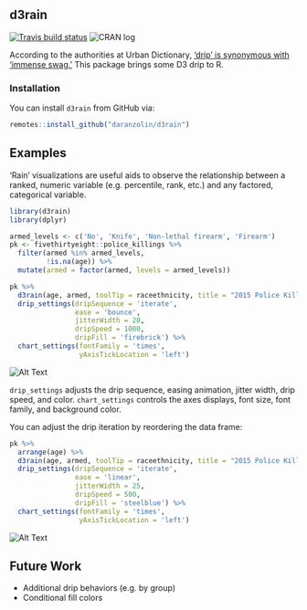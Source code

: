 
<!-- README.md is generated from README.Rmd. Please edit that file -->

## d3rain

[![Travis build
status](https://travis-ci.org/daranzolin/d3rain.svg?branch=master)](https://travis-ci.org/daranzolin/d3rain)
![CRAN log](http://www.r-pkg.org/badges/version/d3rain)

According to the authorities at Urban Dictionary, [‘drip’ is synonymous
with ‘immense
swag.’](https://www.urbandictionary.com/define.php?term=Drip) This
package brings some D3 drip to R.

### Installation

You can install `d3rain` from GitHub via:

``` r
remotes::install_github("daranzolin/d3rain")
```

## Examples

‘Rain’ visualizations are useful aids to observe the relationship
between a ranked, numeric variable (e.g. percentile, rank, etc.) and any
factored, categorical variable.

``` r
library(d3rain)
library(dplyr)

armed_levels <- c('No', 'Knife', 'Non-lethal firearm', 'Firearm')
pk <- fivethirtyeight::police_killings %>% 
  filter(armed %in% armed_levels,
         !is.na(age)) %>% 
  mutate(armed = factor(armed, levels = armed_levels)) 

pk %>% 
  d3rain(age, armed, toolTip = raceethnicity, title = "2015 Police Killings by Age, Armed Status") %>% 
  drip_settings(dripSequence = 'iterate',
                ease = 'bounce',
                jitterWidth = 20,
                dripSpeed = 1000,
                dripFill = 'firebrick') %>% 
  chart_settings(fontFamily = 'times',
                 yAxisTickLocation = 'left')
```

![Alt
Text](https://raw.githubusercontent.com/daranzolin/d3rain/master/inst/img/d3raingif1.gif)

`drip_settings` adjusts the drip sequence, easing animation, jitter
width, drip speed, and color. `chart_settings` controls the axes
displays, font size, font family, and background color.

You can adjust the drip iteration by reordering the data frame:

``` r
pk %>% 
  arrange(age) %>% 
  d3rain(age, armed, toolTip = raceethnicity, title = "2015 Police Killings by Age, Armed Status") %>% 
  drip_settings(dripSequence = 'iterate',
                ease = 'linear',
                jitterWidth = 25,
                dripSpeed = 500,
                dripFill = 'steelblue') %>% 
  chart_settings(fontFamily = 'times',
                 yAxisTickLocation = 'left')
```

![Alt
Text](https://raw.githubusercontent.com/daranzolin/d3rain/master/inst/img/d3raingif2.gif)

## Future Work

  - Additional drip behaviors (e.g. by group)
  - Conditional fill colors
